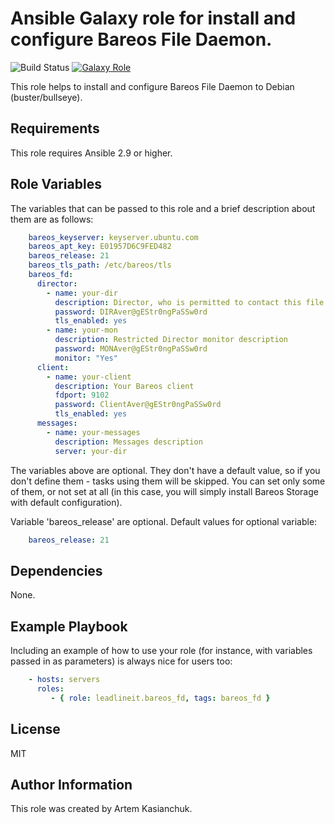 # Ansible Galaxy role for install and configure Bareos File Daemon.

![Build Status](https://github.com/leadlineit/ansible-role-bareos_fd/actions/workflows/ansible-galaxy-ci.yml/badge.svg)
[![Galaxy Role](https://img.shields.io/badge/Ansible--Galaxy-leadlineit.bareos_fd-blue.svg?logo=ansible&logoColor=white)](https://galaxy.ansible.com/leadlineit/bareos_fd/)

This role helps to install and configure Bareos File Daemon to Debian (buster/bullseye).

Requirements
------------

This role requires Ansible 2.9 or higher.

Role Variables
--------------

The variables that can be passed to this role and a brief description about them are as follows:

```yaml
    bareos_keyserver: keyserver.ubuntu.com
    bareos_apt_key: E01957D6C9FED482
    bareos_release: 21
    bareos_tls_path: /etc/bareos/tls
    bareos_fd:
      director:
        - name: your-dir
          description: Director, who is permitted to contact this file daemon.
          password: DIRAver@gEStr0ngPaSSw0rd
          tls_enabled: yes
        - name: your-mon
          description: Restricted Director monitor description
          password: MONAver@gEStr0ngPaSSw0rd
          monitor: "Yes"
      client:
        - name: your-client
          description: Your Bareos client
          fdport: 9102
          password: ClientAver@gEStr0ngPaSSw0rd
          tls_enabled: yes
      messages:
        - name: your-messages
          description: Messages description
          server: your-dir
```

The variables above are optional. They don't have a default value, so if you don't define them - tasks using them will be skipped. 
You can set only some of them, or not set at all (in this case, you will simply install Bareos Storage with default configuration). 

Variable 'bareos_release' are optional.
Default values for optional variable:

```yaml
    bareos_release: 21
```

Dependencies
------------

None.

Example Playbook
----------------

Including an example of how to use your role (for instance, with variables passed in as parameters) is always nice for users too:

```yaml
    - hosts: servers
      roles:
         - { role: leadlineit.bareos_fd, tags: bareos_fd }
```

License
-------

MIT

Author Information
------------------

This role was created by Artem Kasianchuk.
